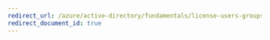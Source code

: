 ```yaml
---
redirect_url: /azure/active-directory/fundamentals/license-users-groups
redirect_document_id: true
---
```


